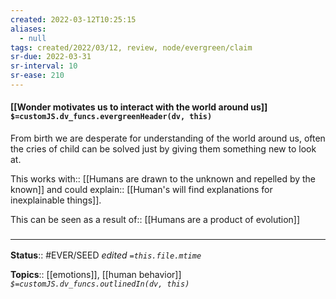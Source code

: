 ```yaml
---
created: 2022-03-12T10:25:15 
aliases:
  - null
tags: created/2022/03/12, review, node/evergreen/claim
sr-due: 2022-03-31
sr-interval: 10
sr-ease: 210
---
```


#### [[Wonder motivates us to interact with the world around us]] `$=customJS.dv_funcs.evergreenHeader(dv, this)`

From birth we are desperate for understanding of the world around us, 
often the cries of child can be solved just by giving them something new to look at. 

This 
works with:: [[Humans are drawn to the unknown and repelled by the known]]
and could 
explain:: [[Human's will find explanations for inexplainable things]].


This can be seen as a 
result of:: [[Humans are a product of evolution]]

### <hr class="footnote"/>

**Status**:: #EVER/SEED 
*edited `=this.file.mtime`*

**Topics**:: [[emotions]], [[human behavior]]
*`$=customJS.dv_funcs.outlinedIn(dv, this)`*
